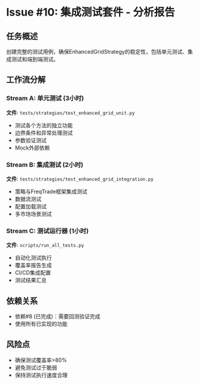 # Issue #10: 集成测试套件 - 分析报告

## 任务概述
创建完整的测试用例，确保EnhancedGridStrategy的稳定性，包括单元测试、集成测试和端到端测试。

## 工作流分解

### Stream A: 单元测试 (3小时)
**文件**: `tests/strategies/test_enhanced_grid_unit.py`
- 测试各个方法的独立功能
- 边界条件和异常处理测试
- 参数验证测试
- Mock外部依赖

### Stream B: 集成测试 (2小时)
**文件**: `tests/strategies/test_enhanced_grid_integration.py`
- 策略与FreqTrade框架集成测试
- 数据流测试
- 配置加载测试
- 多市场场景测试

### Stream C: 测试运行器 (1小时)
**文件**: `scripts/run_all_tests.py`
- 自动化测试执行
- 覆盖率报告生成
- CI/CD集成配置
- 测试结果汇总

## 依赖关系
- 依赖#8 (已完成)：需要回测验证完成
- 使用所有已实现的功能

## 风险点
- 确保测试覆盖率>80%
- 避免测试过于脆弱
- 保持测试执行速度合理